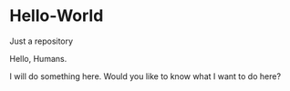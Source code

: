 # Hello-World
Just a repository

Hello, Humans.

I will do something here.
Would you like to know what I want to do here?
